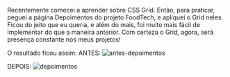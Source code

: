 Recentemente comecei a aprender sobre CSS Grid. Então, para praticar, peguei a página Depoimentos do projeto FoodTech, e
apliquei o Grid neles. Ficou do jeito que eu queria, e além do mais, foi muito mais fácil de implementar do que a maneira anterior.
Com certeza o Grid, agora, será presença constante nos meus projetos!

O resultado ficou assim:
ANTES:
![antes-depoimentos](https://user-images.githubusercontent.com/78294169/120080917-42e49680-c091-11eb-8bca-4d8fc9b2f1b4.png)

DEPOIS:
![depoimentos](https://user-images.githubusercontent.com/78294169/120080929-4bd56800-c091-11eb-8cd4-b2772bd8c1ee.png)

